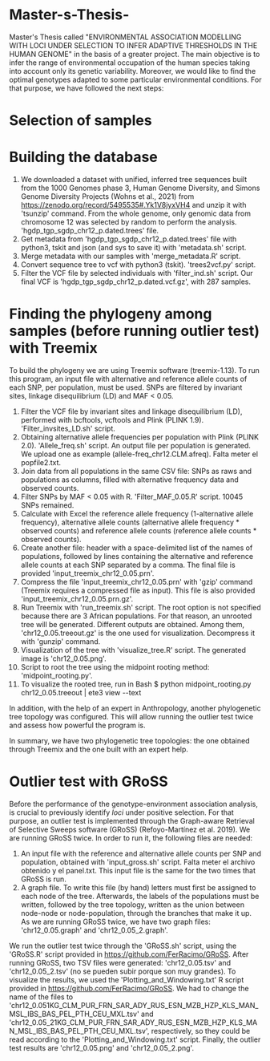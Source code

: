 # Master-s-Thesis-
Master's Thesis called "ENVIRONMENTAL ASSOCIATION MODELLING WITH LOCI UNDER SELECTION TO INFER ADAPTIVE THRESHOLDS IN THE HUMAN GENOME" in the basis of a greater project.
The main objective is to infer the range of environmental occupation of the human species taking into account only its genetic variability. Moreover, we would like to find the optimal genotypes adapted to some particular environmental conditions. For that purpose, we have followed the next steps:

# Selection of samples


# Building the database 
1. We downloaded a dataset with unified, inferred tree sequences built from the 1000 Genomes phase 3, Human Genome Diversity, and Simons Genome Diversity Projects (Wohns et al., 2021) from https://zenodo.org/record/5495535#.Yk1V8jyxVH4 and unzip it with 'tsunzip' command. From the whole genome, only genomic data from chromosome 12 was selected by random to perform the analysis. 'hgdp_tgp_sgdp_chr12_p.dated.trees' file.
2. Get metadata from 'hgdp_tgp_sgdp_chr12_p.dated.trees' file with python3, tskit and json (and sys to save it) with 'metadata.sh' script.
3. Merge metadata with our samples with 'merge_metadata.R' script.
4. Convert sequence tree to vcf with python3 (tskit). 'trees2vcf.py' script.
5. Filter the VCF file by selected individuals with 'filter_ind.sh' script. Our final VCF is 'hgdp_tgp_sgdp_chr12_p.dated.vcf.gz', with 287 samples.

# Finding the phylogeny among samples (before running outlier test) with Treemix
To build the phylogeny we are using Treemix software (treemix-1.13). To run this program, an input file with alternative and reference allele counts of each SNP, per population, must be used. SNPs are filtered by invariant sites, linkage disequilibrium (LD) and MAF < 0.05.
1. Filter the VCF file by invariant sites and linkage disequilibrium (LD), performed with bcftools, vcftools and Plink (PLINK 1.9). 'Filter_invsites_LD.sh' script. 
2. Obtaining alternative allele frequencies per population with Plink (PLINK 2.0). 'Allele_freq.sh' script. An output file per population is generated. We upload one as example (allele-freq_chr12.CLM.afreq). Falta meter el popfile2.txt. 
3. Join data from all populations in the same CSV file: SNPs as raws and populations as columns, filled with alternative frequency data and observed counts. 
4. Filter SNPs by MAF < 0.05 with R. 'Filter_MAF_0.05.R' script. 10045 SNPs remained. 
5. Calculate with Excel the reference allele frequency (1-alternative allele frequency), alternative allele counts (alternative allele frequency * observed counts) and reference allele counts (reference allele counts * observed counts). 
6. Create another file: header with a space-delimited list of the names of populations, followed by lines containing the alternative and reference allele counts at each SNP separated by a comma. The final file is provided 'input_treemix_chr12_0.05.prn'.
7. Compress the file 'input_treemix_chr12_0.05.prn' with 'gzip' command (Treemix requires a compressed file as input). This file is also provided 'input_treemix_chr12_0.05.prn.gz'.
8. Run Treemix with 'run_treemix.sh' script. The root option is not specified because there are 3 African populations. For that reason, an unrooted tree will be generated. Different outputs are obtained. Among them, 'chr12_0.05.treeout.gz' is the one used for visualization. Decompress it with 'gunzip' command. 
9. Visualization of the tree with 'visualize_tree.R' script. The generated image is 'chr12_0.05.png'. 
10. Script to root the tree using the midpoint rooting method: 'midpoint_rooting.py'. 
11. To visualize the rooted tree, run in Bash $ python midpoint_rooting.py chr12_0.05.treeout | ete3 view --text

In addition, with the help of an expert in Anthropology, another phylogenetic tree topology was configured. This will allow running the outlier test twice and assess how powerful the program is. 

In summary, we have two phylogenetic tree topologies: the one obtained through Treemix and the one built with an expert help. 

# Outlier test with GRoSS 
Before the performance of the genotype-environment association analysis, is crucial to previously identify *loci* under positive selection. For that purpose, an outlier test is implemented through the Graph-aware Retrieval of Selective Sweeps software (GRoSS) (Refoyo-Martínez et al. 2019). We are running GRoSS twice. In order to run it, the following files are needed:
1. An input file with the reference and alternative allele counts per SNP and population, obtained with 'input_gross.sh' script. Falta meter el archivo obtenido y el panel.txt. This input file is the same for the two times that GRoSS is run. 
2. A graph file. To write this file (by hand) letters must first be assigned to each node of the tree. Afterwards, the labels of the populations must be written, followed by the tree topology, written as the union between node-node or node-population, through the branches that make it up. As we are running GRoSS twice, we have two graph files: 'chr12_0.05.graph' and 'chr12_0.05_2.graph'.

We run the outlier test twice through the 'GRoSS.sh' script, using the 'GRoSS.R' script provided in https://github.com/FerRacimo/GRoSS. After running GRoSS, two TSV files were generated: 'chr12_0.05.tsv' and 'chr12_0.05_2.tsv' (no se pueden subir porque son muy grandes). To visualize the results, we used the 'Plotting_and_Windowing.txt' R script provided in https://github.com/FerRacimo/GRoSS. We had to change the name of the files to 'chr12_0.051KG_CLM_PUR_FRN_SAR_ADY_RUS_ESN_MZB_HZP_KLS_MAN_MSL_IBS_BAS_PEL_PTH_CEU_MXL.tsv' and 'chr12_0.05_21KG_CLM_PUR_FRN_SAR_ADY_RUS_ESN_MZB_HZP_KLS_MAN_MSL_IBS_BAS_PEL_PTH_CEU_MXL.tsv', respectively, so they could be read according to the 'Plotting_and_Windowing.txt' script. Finally, the outlier test results are 'chr12_0.05.png' and 'chr12_0.05_2.png'.


